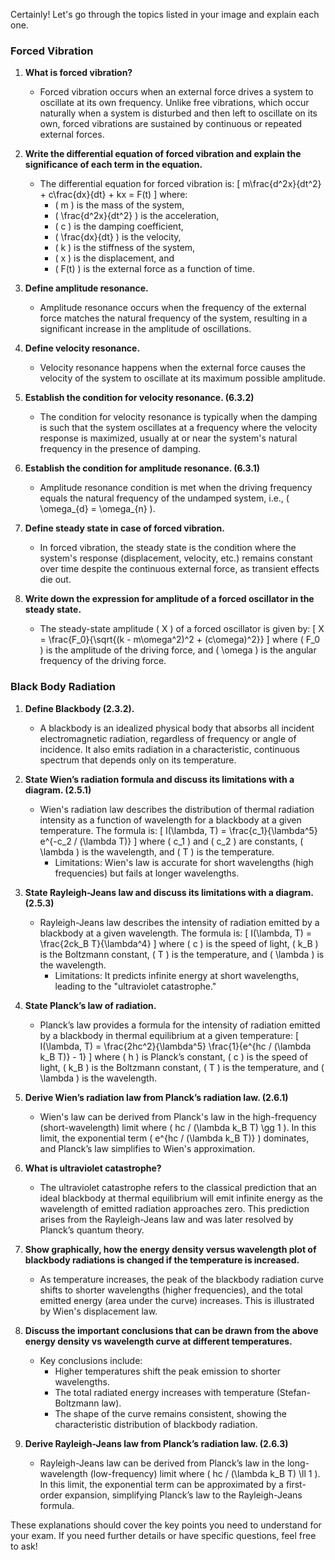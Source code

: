 
Certainly! Let's go through the topics listed in your image and explain each one.

### Forced Vibration

1. **What is forced vibration?**
   - Forced vibration occurs when an external force drives a system to oscillate at its own frequency. Unlike free vibrations, which occur naturally when a system is disturbed and then left to oscillate on its own, forced vibrations are sustained by continuous or repeated external forces.

2. **Write the differential equation of forced vibration and explain the significance of each term in the equation.**
   - The differential equation for forced vibration is:
     \[ m\frac{d^2x}{dt^2} + c\frac{dx}{dt} + kx = F(t) \]
     where:
     - \( m \) is the mass of the system,
     - \( \frac{d^2x}{dt^2} \) is the acceleration,
     - \( c \) is the damping coefficient,
     - \( \frac{dx}{dt} \) is the velocity,
     - \( k \) is the stiffness of the system,
     - \( x \) is the displacement, and
     - \( F(t) \) is the external force as a function of time.

3. **Define amplitude resonance.**
   - Amplitude resonance occurs when the frequency of the external force matches the natural frequency of the system, resulting in a significant increase in the amplitude of oscillations.

4. **Define velocity resonance.**
   - Velocity resonance happens when the external force causes the velocity of the system to oscillate at its maximum possible amplitude.

5. **Establish the condition for velocity resonance. (6.3.2)**
   - The condition for velocity resonance is typically when the damping is such that the system oscillates at a frequency where the velocity response is maximized, usually at or near the system's natural frequency in the presence of damping.

6. **Establish the condition for amplitude resonance. (6.3.1)**
   - Amplitude resonance condition is met when the driving frequency equals the natural frequency of the undamped system, i.e., \( \omega_{d} = \omega_{n} \).

7. **Define steady state in case of forced vibration.**
   - In forced vibration, the steady state is the condition where the system's response (displacement, velocity, etc.) remains constant over time despite the continuous external force, as transient effects die out.

8. **Write down the expression for amplitude of a forced oscillator in the steady state.**
   - The steady-state amplitude \( X \) of a forced oscillator is given by:
     \[ X = \frac{F_0}{\sqrt{(k - m\omega^2)^2 + (c\omega)^2}} \]
     where \( F_0 \) is the amplitude of the driving force, and \( \omega \) is the angular frequency of the driving force.

### Black Body Radiation

1. **Define Blackbody (2.3.2).**
   - A blackbody is an idealized physical body that absorbs all incident electromagnetic radiation, regardless of frequency or angle of incidence. It also emits radiation in a characteristic, continuous spectrum that depends only on its temperature.

2. **State Wien’s radiation formula and discuss its limitations with a diagram. (2.5.1)**
   - Wien's radiation law describes the distribution of thermal radiation intensity as a function of wavelength for a blackbody at a given temperature. The formula is:
     \[ I(\lambda, T) = \frac{c_1}{\lambda^5} e^{-c_2 / (\lambda T)} \]
     where \( c_1 \) and \( c_2 \) are constants, \( \lambda \) is the wavelength, and \( T \) is the temperature.
     - Limitations: Wien's law is accurate for short wavelengths (high frequencies) but fails at longer wavelengths.

3. **State Rayleigh-Jeans law and discuss its limitations with a diagram. (2.5.3)**
   - Rayleigh-Jeans law describes the intensity of radiation emitted by a blackbody at a given wavelength. The formula is:
     \[ I(\lambda, T) = \frac{2ck_B T}{\lambda^4} \]
     where \( c \) is the speed of light, \( k_B \) is the Boltzmann constant, \( T \) is the temperature, and \( \lambda \) is the wavelength.
     - Limitations: It predicts infinite energy at short wavelengths, leading to the "ultraviolet catastrophe."

4. **State Planck’s law of radiation.**
   - Planck’s law provides a formula for the intensity of radiation emitted by a blackbody in thermal equilibrium at a given temperature:
     \[ I(\lambda, T) = \frac{2hc^2}{\lambda^5} \frac{1}{e^{hc / (\lambda k_B T)} - 1} \]
     where \( h \) is Planck’s constant, \( c \) is the speed of light, \( k_B \) is the Boltzmann constant, \( T \) is the temperature, and \( \lambda \) is the wavelength.

5. **Derive Wien’s radiation law from Planck’s radiation law. (2.6.1)**
   - Wien's law can be derived from Planck's law in the high-frequency (short-wavelength) limit where \( hc / (\lambda k_B T) \gg 1 \). In this limit, the exponential term \( e^{hc / (\lambda k_B T)} \) dominates, and Planck’s law simplifies to Wien's approximation.

6. **What is ultraviolet catastrophe?**
   - The ultraviolet catastrophe refers to the classical prediction that an ideal blackbody at thermal equilibrium will emit infinite energy as the wavelength of emitted radiation approaches zero. This prediction arises from the Rayleigh-Jeans law and was later resolved by Planck’s quantum theory.

7. **Show graphically, how the energy density versus wavelength plot of blackbody radiations is changed if the temperature is increased.**
   - As temperature increases, the peak of the blackbody radiation curve shifts to shorter wavelengths (higher frequencies), and the total emitted energy (area under the curve) increases. This is illustrated by Wien's displacement law.

8. **Discuss the important conclusions that can be drawn from the above energy density vs wavelength curve at different temperatures.**
   - Key conclusions include:
     - Higher temperatures shift the peak emission to shorter wavelengths.
     - The total radiated energy increases with temperature (Stefan-Boltzmann law).
     - The shape of the curve remains consistent, showing the characteristic distribution of blackbody radiation.

9. **Derive Rayleigh-Jeans law from Planck’s radiation law. (2.6.3)**
   - Rayleigh-Jeans law can be derived from Planck’s law in the long-wavelength (low-frequency) limit where \( hc / (\lambda k_B T) \ll 1 \). In this limit, the exponential term can be approximated by a first-order expansion, simplifying Planck’s law to the Rayleigh-Jeans formula.

These explanations should cover the key points you need to understand for your exam. If you need further details or have specific questions, feel free to ask!